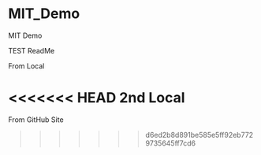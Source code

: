 # MIT_Demo
MIT Demo


TEST ReadMe

From Local

<<<<<<< HEAD
2nd Local
=======
From GitHub Site
>>>>>>> d6ed2b8d891be585e5ff92eb7729735645ff7cd6
